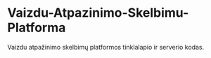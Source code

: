 # Vaizdu-Atpazinimo-Skelbimu-Platforma
Vaizdu atpažinimo skelbimų platformos tinklalapio ir serverio kodas.
